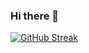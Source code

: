 ### Hi there 👋
[![GitHub Streak](https://streak-stats.demolab.com?user=Tesfamichael-A28&theme=dark&mode=weekly)](https://git.io/streak-stats)

<!--
**Tesfamichael-A28/Tesfamichael-A28** is a ✨ _special_ ✨ repository because its `README.md` (this file) appears on your GitHub profile.

Here are some ideas to get you started:

- 🔭 I’m currently working on ...
- 🌱 I’m currently learning ...
- 👯 I’m looking to collaborate on ...
- 🤔 I’m looking for help with ...
- 💬 Ask me about ...
- 📫 How to reach me: ...
- 😄 Pronouns: ...
- ⚡ Fun fact: ...
-->
